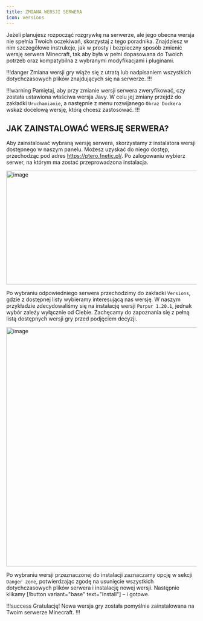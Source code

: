 ```yaml
---
title: ZMIANA WERSJI SERWERA
icon: versions
---
```


Jeżeli planujesz rozpocząć rozgrywkę na serwerze, ale jego obecna wersja nie spełnia Twoich oczekiwań, skorzystaj z tego poradnika.
Znajdziesz w nim szczegółowe instrukcje, jak w prosty i bezpieczny sposób zmienić wersję serwera Minecraft, tak aby była w pełni dopasowana do Twoich potrzeb oraz kompatybilna z wybranymi modyfikacjami i pluginami.

!!!danger
Zmiana wersji gry wiąże się z utratą lub nadpisaniem wszystkich dotychczasowych plików znajdujących się na serwerze.
!!!

!!!warning
Pamiętaj, aby przy zmianie wersji serwera zweryfikować, czy została ustawiona właściwa wersja Javy.
W celu jej zmiany przejdź do zakładki ```Uruchamianie```, a następnie z menu rozwijanego ```Obraz Dockera``` wskaż docelową wersję, którą chcesz zastosować.
!!!

## JAK ZAINSTALOWAĆ WERSJĘ SERWERA?

Aby zainstalować wybraną wersję serwera, skorzystamy z instalatora wersji dostępnego w naszym panelu.
Możesz uzyskać do niego dostęp, przechodząc pod adres https://ptero.fnetic.pl/.
Po zalogowaniu wybierz serwer, na którym ma zostać przeprowadzona instalacja.

<img width="733" height="301" alt="image" src="https://github.com/user-attachments/assets/9521de1c-c4c3-4f1f-910c-dbf6974d5814" /><br>

Po wybraniu odpowiedniego serwera przechodzimy do zakładki ```Versions```, gdzie z dostępnej listy wybieramy interesującą nas wersję.
W naszym przykładzie zdecydowaliśmy się na instalację wersji ```Purpur 1.20.1```, jednak wybór zależy wyłącznie od Ciebie.
Zachęcamy do zapoznania się z pełną listą dostępnych wersji gry przed podjęciem decyzji.

<img width="1584" height="633" alt="image" src="https://github.com/user-attachments/assets/7b1ae8e8-0b36-471b-9025-3fcedde1be88" /><br>

Po wybraniu wersji przeznaczonej do instalacji zaznaczamy opcję w sekcji ```Danger zone```, potwierdzając zgodę na usunięcie wszystkich dotychczasowych plików serwera i instalację nowej wersji.
Następnie klikamy [!button variant="base" text="Install"] – i gotowe.

!!!success Gratulację!
Nowa wersja gry została pomyślnie zainstalowana na Twoim serwerze Minecraft.
!!!
